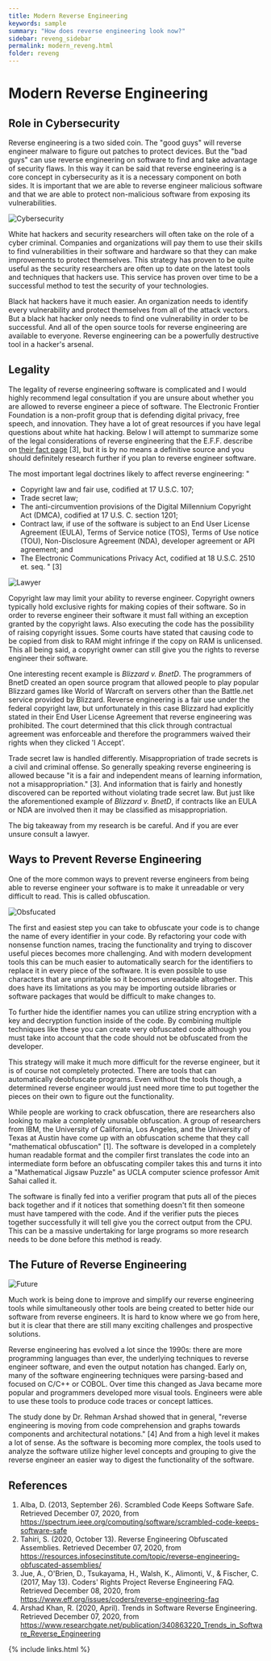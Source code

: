 ```yaml
---
title: Modern Reverse Engineering
keywords: sample
summary: "How does reverse engineering look now?"
sidebar: reveng_sidebar
permalink: modern_reveng.html
folder: reveng
---
```

# Modern Reverse Engineering


## Role in Cybersecurity
Reverse engineering is a two sided coin. The "good guys" will reverse engineer malware to figure out patches to protect devices. But the "bad guys" can use reverse engineering on software to find and take advantage of security flaws. In this way it can be said that reverse engineering is a core concept in cybersecurity as it is a necessary component on both sides. It is important that we are able to reverse engineer malicious software and that we are able to protect non-malicious software from exposing its vulnerabilities.

![Cybersecurity](/images/security-4556576_1920.png)

White hat hackers and security researchers will often take on the role of a cyber criminal. Companies and organizations will pay them to use their skills to find vulnerabilities in their software and hardware so that they can make improvements to protect themselves. This strategy has proven to be quite useful as the security researchers are often up to date on the latest tools and techniques that hackers use. This service has proven over time to be a successful method to test the security of your technologies.

Black hat hackers have it much easier. An organization needs to identify every vulnerability and protect themselves from all of the attack vectors. But a black hat hacker only needs to find one vulnerability in order to be successful. And all of the open source tools for reverse engineering are available to everyone. Reverse engineering can be a powerfully destructive tool in a hacker's arsenal.


## Legality
The legality of reverse engineering software is complicated and I would highly recommend legal consultation if you are unsure about whether you are allowed to reverse engineer a piece of software. The Electronic Frontier Foundation is a non-profit group that is defending digital privacy, free speech, and innovation. They have a lot of great resources if you have legal questions about white hat hacking. Below I will attempt to summarize some of the legal considerations of reverse engineering that the E.F.F. describe on [their fact page](https://www.eff.org/issues/coders/reverse-engineering-faq) [3], but it is by no means a definitive source and you should definitely research further if you plan to reverse engineer software.

The most important legal doctrines likely to affect reverse engineering:
"
- Copyright law and fair use, codified at 17 U.S.C. 107;
- Trade secret law;
- The anti-circumvention provisions of the Digital Millennium Copyright Act (DMCA), codified at 17 U.S. C. section 1201;
- Contract law, if use of the software is subject to an End User License Agreement (EULA), Terms of Service notice (TOS), Terms of Use notice (TOU), Non-Disclosure Agreement (NDA), developer agreement or API agreement; and
- The Electronic Communications Privacy Act, codified at 18 U.S.C. 2510 et. seq.
" [3]

![Lawyer](/images/lawyer-3819044_1920.png)

Copyright law may limit your ability to reverse engineer. Copyright owners typically hold exclusive rights for making copies of their software. So in order to reverse engineer their software it must fall withing an exception granted by the copyright laws. Also executing the code has the possibility of raising copyright issues. Some courts have stated that causing code to be copied from disk to RAM might infringe if the copy on RAM is unlicensed. This all being said, a copyright owner can still give you the rights to reverse engineer their software.

One interesting recent example is *Blizzard v. BnetD*. The programmers of BnetD created an open source program that allowed people to play popular Blizzard games like World of Warcraft on servers other than the Battle.net service provided by Blizzard. Reverse engineering is a fair use under the federal copyright law, but unfortunately in this case Blizzard had explicitly stated in their End User License Agreement that reverse engineering was prohibited. The court determined that this click through contractual agreement was enforceable and therefore the programmers waived their rights when they clicked 'I Accept'.

Trade secret law is handled differently. Misappropriation of trade secrets is a civil and criminal offense. So generally speaking reverse engineering is allowed because "it is a fair and independent means of learning information, not a misappropriation." [3]. And information that is fairly and honestly discovered can be reported without violating trade secret law. But just like the aforementioned example of *Blizzard v. BnetD*, if contracts like an EULA or NDA are involved then it may be classified as misappropriation.

The big takeaway from my research is be careful. And if you are ever unsure consult a lawyer.



## Ways to Prevent Reverse Engineering
One of the more common ways to prevent reverse engineers from being able to reverse engineer your software is to make it unreadable or very difficult to read. This is called obfuscation.

![Obsfucated](/images/binary-1254482_1280.png)

The first and easiest step you can take to obfuscate your code is to change the name of every identifier in your code. By refactoring your code with nonsense function names, tracing the functionality and trying to discover useful pieces becomes more challenging. And with modern development tools this can be much easier to automatically search for the identifiers to replace it in every piece of the software. It is even possible to use characters that are unprintable so it becomes unreadable altogether. This does have its limitations as you may be importing outside libraries or software packages that would be difficult to make changes to.

To further hide the identifier names you can utilize string encryption with a key and decryption function inside of the code. By combining multiple techniques like these you can create very obfuscated code although you must take into account that the code should not be obfuscated from the developer.

This strategy will make it much more difficult for the reverse engineer, but it is of course not completely protected. There are tools that can automatically deobfuscate programs. Even without the tools though, a determined reverse engineer would just need more time to put together the pieces on their own to figure out the functionality.

While people are working to crack obfuscation, there are researchers also looking to make a completely unusable obfuscation. A group of researchers from IBM, the University of California, Los Angeles, and the University of Texas at Austin have come up with an obfuscation scheme that they call "mathematical obfuscation" [1]. The software is developed in a completely human readable format and the compiler first translates the code into an intermediate form before an obfuscating compiler takes this and turns it into a "Mathematical Jigsaw Puzzle" as UCLA computer science professor Amit Sahai called it.

The software is finally fed into a verifier program that puts all of the pieces back together and if it notices that something doesn't fit then someone must have tampered with the code. And if the verifier puts the pieces together successfully it will tell give you the correct output from the CPU. This can be a massive undertaking for large programs so more research needs to be done before this method is ready.


## The Future of Reverse Engineering
![Future](/images/greenery-149970_1280.png)

Much work is being done to improve and simplify our reverse engineering tools while simultaneously other tools are being created to better hide our software from reverse engineers. It is hard to know where we go from here, but it is clear that there are still many exciting challenges and prospective solutions.

Reverse engineering has evolved a lot since the 1990s: there are more programming languages than ever, the underlying techniques to reverse engineer software, and even the output notation has changed. Early on, many of the software engineering techniques were parsing-based and focused on C/C++ or COBOL. Over time this changed as Java became more popular and programmers developed more visual tools. Engineers were able to use these tools to produce code traces or concept lattices. 

The study done by Dr. Rehman Arshad showed that in general, "reverse engineering is moving from code comprehension and graphs towards components and architectural notations." [4]
And from a high level it makes a lot of sense. As the software is becoming more complex, the tools used to analyze the software utilize higher level concepts and grouping to give the reverse engineer an easier way to digest the functionality of the software.


## References
1. Alba, D. (2013, September 26). Scrambled Code Keeps Software Safe. Retrieved December 07, 2020, from https://spectrum.ieee.org/computing/software/scrambled-code-keeps-software-safe
2. Tahiri, S. (2020, October 13). Reverse Engineering Obfuscated Assemblies. Retrieved December 07, 2020, from https://resources.infosecinstitute.com/topic/reverse-engineering-obfuscated-assemblies/
3. Jue, A., O'Brien, D., Tsukayama, H., Walsh, K., Alimonti, V., & Fischer, C. (2017, May 13). Coders' Rights Project Reverse Engineering FAQ. Retrieved December 08, 2020, from https://www.eff.org/issues/coders/reverse-engineering-faq
4. Arshad Khan, R. (2020, April). Trends in Software Reverse Engineering. Retrieved December 07, 2020, from https://www.researchgate.net/publication/340863220_Trends_in_Software_Reverse_Engineering

{% include links.html %}